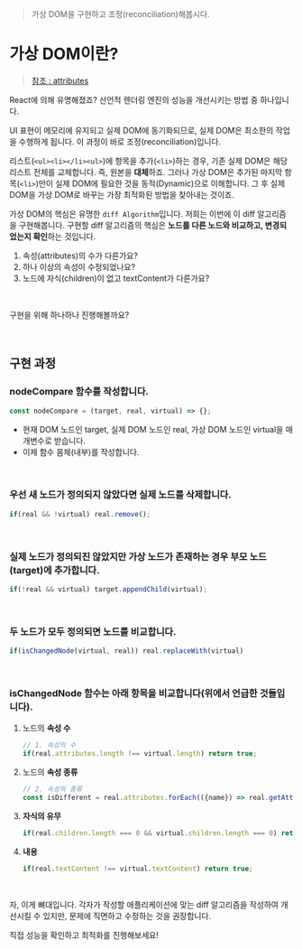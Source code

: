 > 가상 DOM을 구현하고 조정(reconciliation)해봅시다.

# 가상 DOM이란?
> [참조 : attributes](https://developer.mozilla.org/ko/docs/Web/API/Element/attributes)

React에 의해 유명해졌죠? 선언적 렌더링 엔진의 성능을 개선시키는 방법 중 하나입니다.

UI 표현이 메모리에 유지되고 실제 DOM에 동기화되므로, 실제 DOM은 최소한의 작업을 수행하게 됩니다. 이 과정이 바로 조정(reconciliation)입니다.

리스트(`<ul><li></li><ul>`)에 항목을 추가(`<li>`)하는 경우, 기존 실제 DOM은 해당 리스트 전체를 교체합니다. 즉, 원본을 **대체**하죠. 그러나 가상 DOM은 추가된 마지막 항목(`<li>`)만이 실제 DOM에 필요한 것을 동적(Dynamic)으로 이해합니다. 그 후 실제 DOM을 가상 DOM로 바꾸는 가장 최적화된 방법을 찾아내는 것이죠.

가상 DOM의 핵심은 유명한 `diff Algorithm`입니다. 저희는 이번에 이 diff 알고리즘을 구현해봅니다. 구현할 diff 알고리즘의 핵심은 **노드를 다른 노드와 비교하고, 변경되었는지 확인**하는 것입니다.
1. 속성(attributes)의 수가 다른가요?
2. 하나 이상의 속성이 수정되었나요?
3. 노드에 자식(children)이 없고 textContent가 다른가요?

<br>

구현을 위해 하나하나 진행해볼까요?

<br>

## 구현 과정
### nodeCompare 함수를 작성합니다.
```js
const nodeCompare = (target, real, virtual) => {};
```
- 현재 DOM 노드인 target, 실제 DOM 노드인 real, 가상 DOM 노드인 virtual을 매개변수로 받습니다.
- 이제 함수 몸체(내부)를 작성합니다.

<br>

### 우선 새 노드가 정의되지 않았다면 실제 노드를 삭제합니다.
```js
if(real && !virtual) real.remove();
```

<br>

### 실제 노드가 정의되진 않았지만 가상 노드가 존재하는 경우 부모 노드(target)에 추가합니다.
```js
if(!real && virtual) target.appendChild(virtual);
```

<br>

### 두 노드가 모두 정의되면 노드를 비교합니다.
```js
if(isChangedNode(virtual, real)) real.replaceWith(virtual)
```

<br>

### isChangedNode 함수는 아래 항목을 비교합니다(위에서 언급한 것들입니다).
1. 노드의 **속성 수**
   ```js
   // 1. 속성의 수
   if(real.attributes.length !== virtual.length) return true;
   ```
2. 노드의 **속성 종류**
   ```js
   // 2. 속성의 종류
   const isDifferent = real.attributes.forEach(({name}) => real.getAttribute(name) !== virtual.getAttribute(name));
   ```
3. **자식의 유무**
   ```js
   if(real.children.length === 0 && virtual.children.length === 0) return true;
   ```
4. **내용**
   ```js
   if(real.textContent !== virtual.textContent) return true;
   ```

<br>

자, 이게 뼈대입니다. 각자가 작성할 애플리케이션에 맞는 diff 알고리즘을 작성하여 개선시킬 수 있지만, 문제에 직면하고 수정하는 것을 권장합니다.

직접 성능을 확인하고 최적화를 진행해보세요!

<br>